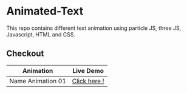 # Animated-Text
This repo contains different text animation using particle JS, three JS, Javascript, HTML and CSS.
## Checkout
| Animation  | Live Demo |
| --- | --- |
| Name Animation 01| <a href="https://ayush2967.github.io/Name-Animation-01/">Click here !</a>|
